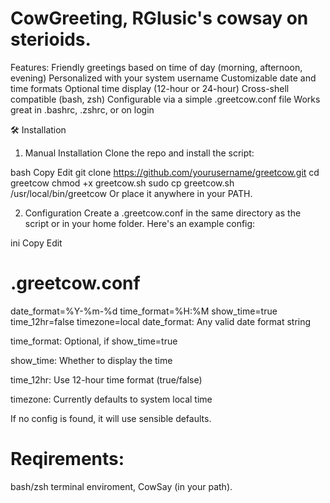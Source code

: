 
# CowGreeting, RGlusic's cowsay on sterioids.
Features:
Friendly greetings based on time of day (morning, afternoon, evening)
Personalized with your system username
Customizable date and time formats
Optional time display (12-hour or 24-hour)
Cross-shell compatible (bash, zsh)
Configurable via a simple .greetcow.conf file
Works great in .bashrc, .zshrc, or on login

🛠 Installation
1. Manual Installation
Clone the repo and install the script:

bash
Copy
Edit
git clone https://github.com/yourusername/greetcow.git
cd greetcow
chmod +x greetcow.sh
sudo cp greetcow.sh /usr/local/bin/greetcow
Or place it anywhere in your PATH.

2. Configuration
Create a .greetcow.conf in the same directory as the script or in your home folder. Here's an example config:

ini
Copy
Edit
# .greetcow.conf

date_format=%Y-%m-%d
time_format=%H:%M
show_time=true
time_12hr=false
timezone=local
date_format: Any valid date format string

time_format: Optional, if show_time=true

show_time: Whether to display the time

time_12hr: Use 12-hour time format (true/false)

timezone: Currently defaults to system local time

If no config is found, it will use sensible defaults.



# Reqirements:
bash/zsh terminal enviroment, CowSay (in your path).
